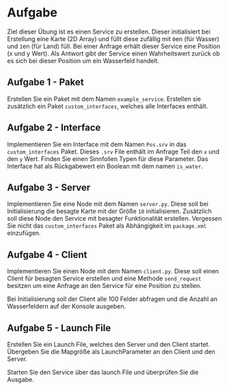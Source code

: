 # Aufgabe 

Ziel dieser Übung ist es einen Service zu erstellen. Dieser initialisiert bei Erstellung eine Karte (2D Array) und füllt diese zufällig mit `0`en (für Wasser) und `1`en (für Land) füll. Bei einer Anfrage erhält dieser Service eine Position (x und y Wert).  Als Antwort gibt der Service einen Wahrheitswert zurück ob es sich bei dieser Position um ein Wasserfeld handelt.

## Aufgabe 1 - Paket

Erstellen Sie ein Paket mit dem Namen `example_service`. Erstellen sie zusätzlich ein Paket `custom_interfaces`, welches alle Interfaces enthält.

## Aufgabe 2 - Interface

Implementieren Sie ein Interface mit dem Namen `Pos.srv` in das `custom_interfaces` Paket. Dieses `.srv` File enthält im Anfrage Teil den `x` und den `y` Wert. Finden Sie einen Sinnfollen Typen für diese Parameter. Das Interface hat als Rückgabewert ein Boolean mit dem namen `is_water`.

## Aufgabe 3 - Server

Implementieren Sie eine Node mit dem Namen `server.py`. Diese soll bei Initialisierung die besagte Karte mit der Größe `10` initialisieren. Zusätzlich soll diese Node den Service mit besagter Funktionalität erstellen. Vergessen Sie nicht das `custom_interfaces` Paket als Abhängigkeit im `package.xml` einzufügen.

## Aufgabe 4 - Client

Implementieren Sie einen Node mit dem Namen `client.py`. Diese soll einen Client für besagten Service erstellen und eine Methode `send_request` besitzen um eine Anfrage an den Service für eine Position zu stellen. 

Bei Initialisierung soll der Client alle 100 Felder abfragen und die Anzahl an Wasserfeldern auf der Konsole ausgeben.

## Aufgabe 5 - Launch File

Erstellen Sie ein Launch File, welches den Server und den Client startet. Übergeben Sie die Mapgröße als LaunchParameter an den Client und den Server.

Starten Sie den Service über das launch File und überprüfen Sie die Ausgabe.
